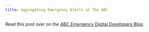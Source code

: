 ```yaml
---
title: Aggregating Emergency Alerts at The ABC
---
```


Read this post over on the [ABC Emergency Digital Developers Blog](https://developers.digital.abc.net.au/2021/04/09/aggregating-emergency-alerts/).
